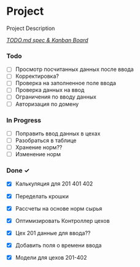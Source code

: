# Project

Project Description

<em>[TODO.md spec & Kanban Board](https://bit.ly/3fCwKfM)</em>

### Todo

- [ ] Просмотр посчитанных данных после ввода  
- [ ] Корректировка?  
- [ ] Проверка на заполненное поле ввода  
- [ ] Проверка данных на ввод  
- [ ] Ограничения по вводу данных  
- [ ] Авторизация по домену  

### In Progress

- [ ] Поправить ввод данных в цехах  
- [ ] Разобраться в таблице  
- [ ] Хранение норм??  
- [ ] Изменение норм  

### Done ✓

- [x] Калькуляция для 201 401 402  
- [x] Переделать крошки  
- [x] Раcсчеты на основе норм сырья  
- [x] Оптимизировать Контроллер цехов  
- [x] Цех 201 данные для ввода??  
- [x] Добавить поля о времени ввода  
- [x] Модели для цехов 201-402  


